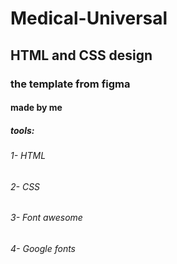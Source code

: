 # Medical-Universal
## HTML and CSS design
### the template from figma
#### made by me
##### tools:
###### 1- HTML
###### 2- CSS
###### 3- Font awesome
###### 4- Google fonts
